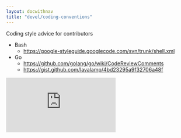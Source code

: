 ```yaml
---
layout: docwithnav
title: "devel/coding-conventions"
---
```

<!-- BEGIN MUNGE: UNVERSIONED_WARNING -->


<!-- END MUNGE: UNVERSIONED_WARNING -->
Coding style advice for contributors
  - Bash
    - https://google-styleguide.googlecode.com/svn/trunk/shell.xml
  - Go
    - https://github.com/golang/go/wiki/CodeReviewComments
    - https://gist.github.com/lavalamp/4bd23295a9f32706a48f


<!-- BEGIN MUNGE: IS_VERSIONED -->
<!-- TAG IS_VERSIONED -->
<!-- END MUNGE: IS_VERSIONED -->


<!-- BEGIN MUNGE: GENERATED_ANALYTICS -->
[![Analytics](https://kubernetes-site.appspot.com/UA-36037335-10/GitHub/docs/devel/coding-conventions.md?pixel)]()
<!-- END MUNGE: GENERATED_ANALYTICS -->

